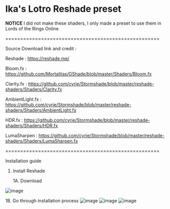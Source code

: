 Ika's Lotro Reshade preset
====================================================

**NOTICE** 
I did not make these shaders, I only made a preset to use them in Lords of the Rings Online

====================================================

Source Download link and credit :

Reshade :
https://reshade.me/

Bloom.fx :
https://github.com/Mortalitas/GShade/blob/master/Shaders/Bloom.fx

Clarity.fx :
https://github.com/cyrie/Stormshade/blob/master/reshade-shaders/Shaders/Clarity.fx

AmbientLight.fx :
https://github.com/cyrie/Stormshade/blob/master/reshade-shaders/Shaders/AmbientLight.fx

HDR.fx :
https://github.com/cyrie/Stormshade/blob/master/reshade-shaders/Shaders/HDR.fx

LumaSharpen :
https://github.com/cyrie/Stormshade/blob/master/reshade-shaders/Shaders/LumaSharpen.fx

====================================================

Installation guide

1. Install Reshade

   1A. Download
   
![image](https://github.com/user-attachments/assets/60a2e6d4-f5bd-4b16-81e0-5be840fda532)

   1B. Go through installation process
![image](https://github.com/user-attachments/assets/94f26ef3-74cd-4607-bc17-a1b1e6df0665) ![image](https://github.com/user-attachments/assets/85cdb900-1b6d-405d-9bcf-91c89aced20f) ![image](https://github.com/user-attachments/assets/262de7c0-d416-423b-beb2-5ee8029d5c3f)


